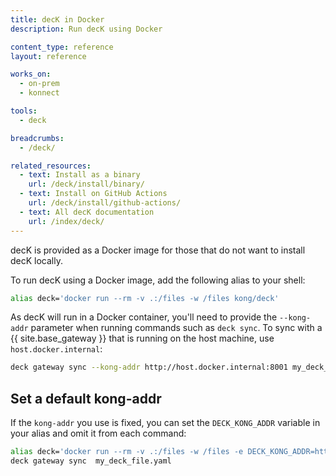 ```yaml
---
title: decK in Docker
description: Run decK using Docker

content_type: reference
layout: reference

works_on:
  - on-prem
  - konnect

tools:
  - deck

breadcrumbs:
  - /deck/

related_resources:
  - text: Install as a binary
    url: /deck/install/binary/
  - text: Install on GitHub Actions
    url: /deck/install/github-actions/
  - text: All decK documentation
    url: /index/deck/
---
```


decK is provided as a Docker image for those that do not want to install decK locally.

To run decK using a Docker image, add the following alias to your shell:

```bash
alias deck='docker run --rm -v .:/files -w /files kong/deck'
```

As decK will run in a Docker container, you'll need to provide the `--kong-addr` parameter when running commands such as `deck sync`. To sync with a {{ site.base_gateway }} that is running on the host machine, use `host.docker.internal`:

```bash
deck gateway sync --kong-addr http://host.docker.internal:8001 my_deck_file.yaml
```

## Set a default kong-addr

If the `kong-addr` you use is fixed, you can set the `DECK_KONG_ADDR` variable in your alias and omit it from each command:

```bash
alias deck='docker run --rm -v .:/files -w /files -e DECK_KONG_ADDR=http://host.docker.internal:8001 kong/deck'
deck gateway sync  my_deck_file.yaml
```
